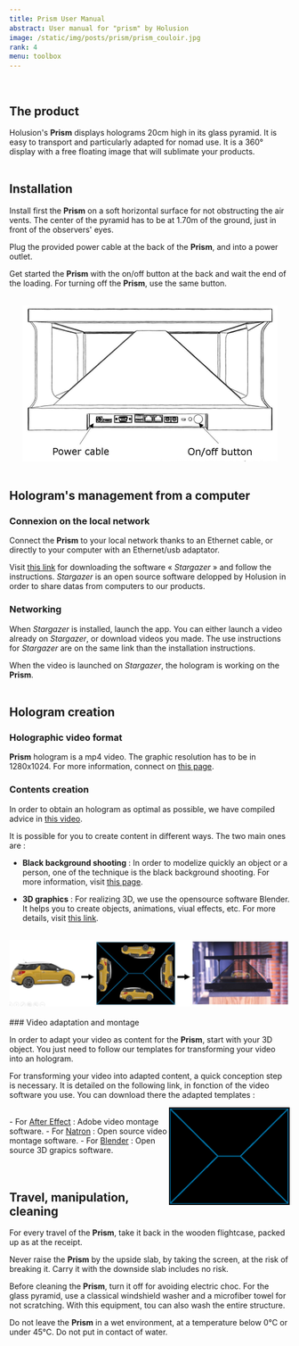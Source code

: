 ```yaml
---
title: Prism User Manual
abstract: User manual for "prism" by Holusion
image: /static/img/posts/prism/prism_couloir.jpg
rank: 4
menu: toolbox
---
```


<br />

## The product

Holusion's **Prism** displays holograms 20cm high in its glass pyramid. It is easy to transport and particularly adapted for nomad use. It is a 360° display with a free floating image that will sublimate your products.
<br />
<br />
## Installation

Install first the **Prism** on a soft horizontal surface for not obstructing the air vents. The center of the pyramid has to be at 1.70m of the ground, just in front of the observers' eyes.

Plug the provided power cable at the back of the **Prism**, and into a power outlet.

Get started the **Prism** with the on/off button at the back and wait the end of the loading.
For turning off the **Prism**, use the same button.
<br />
<br />
<center>
<img class="img-fluid" src="/static/img/posts/prism/Schema_prism_en.jpg" alt="Schéma Prism" width="459" height="280">
</center>
<br />

## Hologram's management from a computer

### Connexion on the local network

Connect the **Prism** to your local network thanks to an Ethernet cable, or directly to your computer with an Ethernet/usb adaptator.

Visit <a href="https://github.com/Holusion/stargazer#english">this link</a> for downloading the software « *Stargazer* » and follow the instructions.
*Stargazer* is an open source software delopped by Holusion in order to share datas from computers to our products.

### Networking

When *Stargazer* is installed, launch the app. You can either launch a video already on *Stargazer*, or download videos you made. The use instructions  for *Stargazer* are on the same link than the installation instructions.

When the video is launched on *Stargazer*, the hologram is working on the **Prism**.
<br />
<br />
## Hologram creation

### Holographic video format

**Prism** hologram is a mp4 video. The graphic resolution has to be in 1280x1024.
For more information, connect on <a href="/dev/en/content/">this page</a>.

### Contents creation

In order to obtain an hologram as optimal as possible, we have compiled advice in <a href="https://www.youtube.com/watch?v=gIsEO1M_07k">this video</a>.

It is possible for you to create content in different ways. The two main ones are :

- **Black background shooting** :
In order to modelize quickly an object or a person, one of the technique is the black background shooting.
For more information, visit <a href="/dev/en/content/recording/">this page</a>.

- **3D graphics** :
For realizing 3D, we use the opensource software Blender. It helps you to create objects, animations, viual effects, etc.
For more details, visit <a href="/dev/en/content/blender/">this link</a>.
<br />
<center>
<img class="img-fluid" src="/static/img/posts/prism/Infographie.jpg" alt="From an object to an hologram">
</center>
<br />
### Video adaptation and montage

In order to adapt your video as content for the **Prism**, start with your 3D object. You just need to follow our templates for transforming your video into an hologram.

For transforming your video into adapted content, a quick conception step is necessary. It is detailed on the following link, in fonction of the video software you use. You can download there the adapted templates :


<div class="content">
<img border="0" src="/static/img/posts/prism/Pyramide.png" alt="Pyramid video format" width="217" height="175" style="float: right;" /></div>
<br />
- For <a href="/dev/en/content/after_effect/index">After Effect</a> : Adobe video montage software.
- For <a href="/dev/en/content/natron/index">Natron</a> : Open source video montage software.
- For <a href="/dev/en/content/blender/index">Blender</a> : Open source 3D grapics software.
<br />
<br />
<br />

## Travel, manipulation, cleaning

For every travel of the **Prism**, take it back in the wooden flightcase, packed up as at the receipt.  

Never raise the **Prism** by the upside slab, by taking the screen, at the risk of breaking it. Carry it with the downside slab includes no risk.

Before cleaning the **Prism**, turn it off for avoiding electric choc. For the glass pyramid, use a classical windshield washer and a microfiber towel for not scratching. With this equipment, tou can also wash the entire structure.

Do not leave the **Prism** in a wet environment, at a temperature below 0°C or under 45°C. Do not put in contact of water.
